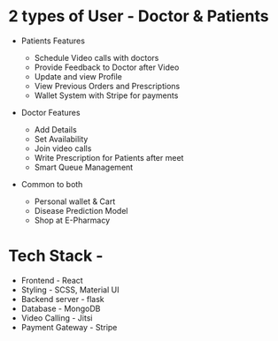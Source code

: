 # 2 types of User - Doctor & Patients

- Patients Features

  - Schedule Video calls with doctors
  - Provide Feedback to Doctor after Video
  - Update and view Profile
  - View Previous Orders and Prescriptions
  - Wallet System with Stripe for payments
  
- Doctor Features

  - Add Details
  - Set Availability
  - Join video calls
  - Write Prescription for Patients after meet
  - Smart Queue Management

- Common to both
  - Personal wallet & Cart
  - Disease Prediction Model
  - Shop at E-Pharmacy

# Tech Stack -

  - Frontend - React
  - Styling - SCSS, Material UI
  - Backend server - flask
  - Database - MongoDB
  - Video Calling - Jitsi
  - Payment Gateway - Stripe


